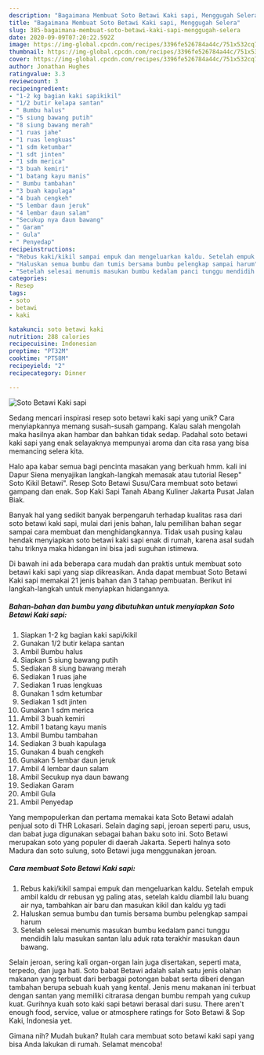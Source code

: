 ```yaml
---
description: "Bagaimana Membuat Soto Betawi Kaki sapi, Menggugah Selera"
title: "Bagaimana Membuat Soto Betawi Kaki sapi, Menggugah Selera"
slug: 385-bagaimana-membuat-soto-betawi-kaki-sapi-menggugah-selera
date: 2020-09-09T07:20:22.592Z
image: https://img-global.cpcdn.com/recipes/3396fe526784a44c/751x532cq70/soto-betawi-kaki-sapi-foto-resep-utama.jpg
thumbnail: https://img-global.cpcdn.com/recipes/3396fe526784a44c/751x532cq70/soto-betawi-kaki-sapi-foto-resep-utama.jpg
cover: https://img-global.cpcdn.com/recipes/3396fe526784a44c/751x532cq70/soto-betawi-kaki-sapi-foto-resep-utama.jpg
author: Jonathan Hughes
ratingvalue: 3.3
reviewcount: 3
recipeingredient:
- "1-2 kg bagian kaki sapikikil"
- "1/2 butir kelapa santan"
- " Bumbu halus"
- "5 siung bawang putih"
- "8 siung bawang merah"
- "1 ruas jahe"
- "1 ruas lengkuas"
- "1 sdm ketumbar"
- "1 sdt jinten"
- "1 sdm merica"
- "3 buah kemiri"
- "1 batang kayu manis"
- " Bumbu tambahan"
- "3 buah kapulaga"
- "4 buah cengkeh"
- "5 lembar daun jeruk"
- "4 lembar daun salam"
- "Secukup nya daun bawang"
- " Garam"
- " Gula"
- " Penyedap"
recipeinstructions:
- "Rebus kaki/kikil sampai empuk dan mengeluarkan kaldu. Setelah empuk ambil kaldu dr rebusan yg paling atas, setelah kaldu diambil lalu buang air nya, tambahkan air baru dan masukan kikil dan kaldu yg tadi"
- "Haluskan semua bumbu dan tumis bersama bumbu pelengkap sampai harum"
- "Setelah selesai menumis masukan bumbu kedalam panci tunggu mendidih lalu masukan santan lalu aduk rata terakhir masukan daun bawang."
categories:
- Resep
tags:
- soto
- betawi
- kaki

katakunci: soto betawi kaki 
nutrition: 288 calories
recipecuisine: Indonesian
preptime: "PT32M"
cooktime: "PT58M"
recipeyield: "2"
recipecategory: Dinner

---
```



![Soto Betawi Kaki sapi](https://img-global.cpcdn.com/recipes/3396fe526784a44c/751x532cq70/soto-betawi-kaki-sapi-foto-resep-utama.jpg)

Sedang mencari inspirasi resep soto betawi kaki sapi yang unik? Cara menyiapkannya memang susah-susah gampang. Kalau salah mengolah maka hasilnya akan hambar dan bahkan tidak sedap. Padahal soto betawi kaki sapi yang enak selayaknya mempunyai aroma dan cita rasa yang bisa memancing selera kita.

Halo apa kabar semua bagi pencinta masakan yang berkuah hmm. kali ini Dapur Siena menyajikan langkah-langkah memasak atau tutorial Resep&#34; Soto Kikil Betawi&#34;. Resep Soto Betawi Susu/Cara membuat soto betawi gampang dan enak. Sop Kaki Sapi Tanah Abang Kuliner Jakarta Pusat Jalan Biak.

Banyak hal yang sedikit banyak berpengaruh terhadap kualitas rasa dari soto betawi kaki sapi, mulai dari jenis bahan, lalu pemilihan bahan segar sampai cara membuat dan menghidangkannya. Tidak usah pusing kalau hendak menyiapkan soto betawi kaki sapi enak di rumah, karena asal sudah tahu triknya maka hidangan ini bisa jadi suguhan istimewa.


Di bawah ini ada beberapa cara mudah dan praktis untuk membuat soto betawi kaki sapi yang siap dikreasikan. Anda dapat membuat Soto Betawi Kaki sapi memakai 21 jenis bahan dan 3 tahap pembuatan. Berikut ini langkah-langkah untuk menyiapkan hidangannya.

<!--inarticleads1-->

##### Bahan-bahan dan bumbu yang dibutuhkan untuk menyiapkan Soto Betawi Kaki sapi:

1. Siapkan 1-2 kg bagian kaki sapi/kikil
1. Gunakan 1/2 butir kelapa santan
1. Ambil  Bumbu halus
1. Siapkan 5 siung bawang putih
1. Sediakan 8 siung bawang merah
1. Sediakan 1 ruas jahe
1. Sediakan 1 ruas lengkuas
1. Gunakan 1 sdm ketumbar
1. Sediakan 1 sdt jinten
1. Gunakan 1 sdm merica
1. Ambil 3 buah kemiri
1. Ambil 1 batang kayu manis
1. Ambil  Bumbu tambahan
1. Sediakan 3 buah kapulaga
1. Gunakan 4 buah cengkeh
1. Gunakan 5 lembar daun jeruk
1. Ambil 4 lembar daun salam
1. Ambil Secukup nya daun bawang
1. Sediakan  Garam
1. Ambil  Gula
1. Ambil  Penyedap


Yang mempopulerkan dan pertama memakai kata Soto Betawi adalah penjual soto di THR Lokasari. Selain daging sapi, jeroan seperti paru, usus, dan babat juga digunakan sebagai bahan baku soto ini. Soto Betawi merupakan soto yang populer di daerah Jakarta. Seperti halnya soto Madura dan soto sulung, soto Betawi juga menggunakan jeroan. 

<!--inarticleads2-->

##### Cara membuat Soto Betawi Kaki sapi:

1. Rebus kaki/kikil sampai empuk dan mengeluarkan kaldu. Setelah empuk ambil kaldu dr rebusan yg paling atas, setelah kaldu diambil lalu buang air nya, tambahkan air baru dan masukan kikil dan kaldu yg tadi
1. Haluskan semua bumbu dan tumis bersama bumbu pelengkap sampai harum
1. Setelah selesai menumis masukan bumbu kedalam panci tunggu mendidih lalu masukan santan lalu aduk rata terakhir masukan daun bawang.


Selain jeroan, sering kali organ-organ lain juga disertakan, seperti mata, terpedo, dan juga hati. Soto babat Betawi adalah salah satu jenis olahan makanan yang terbuat dari berbagai potongan babat serta diberi dengan tambahan berupa sebuah kuah yang kental. Jenis menu makanan ini terbuat dengan santan yang memiliki citrarasa dengan bumbu rempah yang cukup kuat. Gurihnya kuah soto kaki sapi betawi berasal dari susu. There aren&#39;t enough food, service, value or atmosphere ratings for Soto Betawi &amp; Sop Kaki, Indonesia yet. 

Gimana nih? Mudah bukan? Itulah cara membuat soto betawi kaki sapi yang bisa Anda lakukan di rumah. Selamat mencoba!
